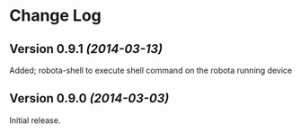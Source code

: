 Change Log
==========

Version 0.9.1 *(2014-03-13)*
----------------------------

Added; robota-shell to execute shell command on the robota running device


Version 0.9.0 *(2014-03-03)*
----------------------------

Initial release.
